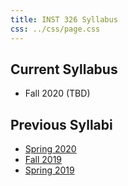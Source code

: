 ```yaml
---
title: INST 326 Syllabus
css: ../css/page.css
---
```


## Current Syllabus

- Fall 2020 (TBD)

## Previous Syllabi

- [Spring 2020](archive/sp2020-101.pdf)
- [Fall 2019](archive/fa2019-103.pdf)
- [Spring 2019](archive/sp2019-101.pdf)
